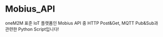 # Mobius_API
oneM2M 표준 IoT 플랫폼인 Mobius API 중 HTTP Post&amp;Get, MQTT Pub&amp;Sub과 관련한 Python Script입니다!
